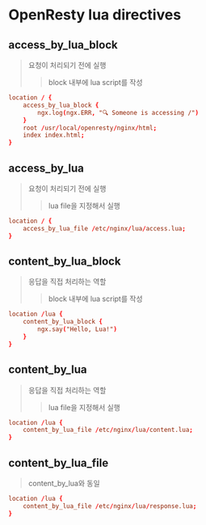 # OpenResty lua directives

## access_by_lua_block

> 요청이 처리되기 전에 실행
>
> > block 내부에 lua script를 작성

```conf
location / {
    access_by_lua_block {
        ngx.log(ngx.ERR, "🔍 Someone is accessing /")
    }
    root /usr/local/openresty/nginx/html;
    index index.html;
}
```

## access_by_lua

> 요청이 처리되기 전에 실행
>
> > lua file을 지정해서 실행

```conf
location / {
    access_by_lua_file /etc/nginx/lua/access.lua;
}
```

## content_by_lua_block

> 응답을 직접 처리하는 역할
>
> > block 내부에 lua script를 작성

```conf
location /lua {
    content_by_lua_block {
        ngx.say("Hello, Lua!")
    }
}
```

## content_by_lua

> 응답을 직접 처리하는 역할
>
> > lua file을 지정해서 실행

```conf
location /lua {
    content_by_lua_file /etc/nginx/lua/content.lua;
}
```

## content_by_lua_file

> content_by_lua와 동일

```conf
location /lua {
    content_by_lua_file /etc/nginx/lua/response.lua;
}
```
